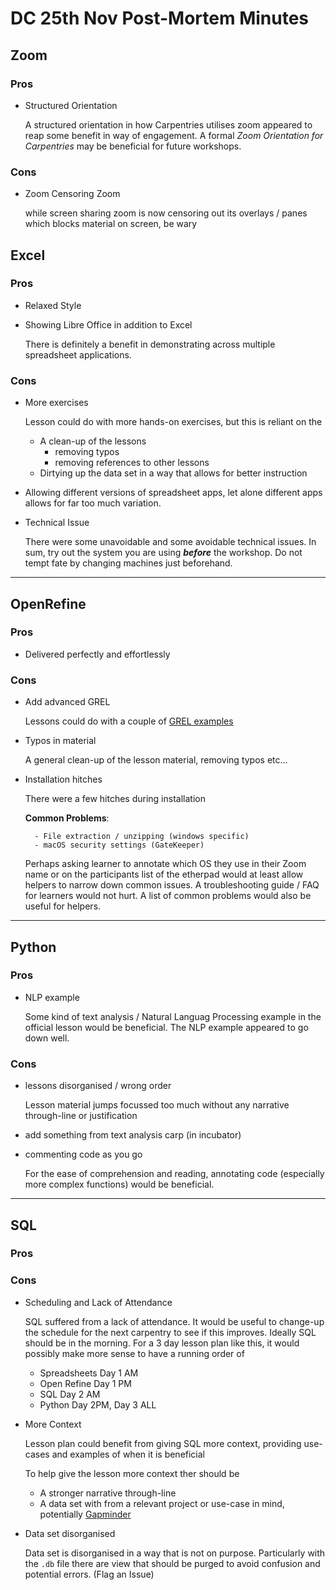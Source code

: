 # DC 25th Nov Post-Mortem Minutes

## Zoom

### Pros

- Structured Orientation

    A structured orientation in how Carpentries utilises zoom appeared to reap some benefit in way of engagement.
    A formal _Zoom Orientation for Carpentries_ may be beneficial for future workshops.

### Cons

  - Zoom Censoring Zoom

    while screen sharing zoom is now censoring out its overlays / panes which blocks material on screen, be wary

## Excel

### Pros

- Relaxed Style
- Showing Libre Office in addition to Excel

    There is definitely a benefit in demonstrating across multiple spreadsheet applications.

### Cons

- More exercises

    Lesson could do with more hands-on exercises, but this is reliant on the

    - A clean-up of the lessons
        - removing typos
        - removing references to other lessons
    - Dirtying up the data set in a way that allows for better instruction

- Allowing different versions of spreadsheet apps, let alone different apps allows for far too much variation.

- Technical Issue

    There were some unavoidable and some avoidable technical issues. In sum, try out the system you are using ***before*** the workshop. Do not tempt fate by changing machines just beforehand.

***

## OpenRefine


### Pros

- Delivered perfectly and effortlessly

### Cons

- Add advanced GREL

    Lessons could do with a couple of [GREL examples](https://guides.library.illinois.edu/openrefine/grel)

- Typos in material

    A general clean-up of the lesson material, removing typos etc...


- Installation hitches

    There were a few hitches during installation

    **Common Problems**:

        - File extraction / unzipping (windows specific)
        - macOS security settings (GateKeeper)

    Perhaps asking learner to annotate which OS they use in their Zoom name or on the participants list of the etherpad would at least allow helpers to narrow down common issues. A troubleshooting guide / FAQ for learners would not hurt. A list of common problems would also be useful for helpers.

***

## Python

### Pros

- NLP example

    Some kind of text analysis / Natural Languag Processing example in the official lesson would be beneficial. The NLP example appeared to go down well.

### Cons

- lessons disorganised / wrong order

    Lesson material jumps focussed too much without any narrative through-line or justification

- add something from text analysis carp (in incubator)

- commenting code as you go

    For the ease of comprehension and reading, annotating code (especially more complex functions) would be beneficial.

***

## SQL

### Pros


### Cons

- Scheduling and Lack of Attendance

    SQL suffered from a lack of attendance. It would be useful to change-up the schedule for the next carpentry to see if this improves. Ideally SQL should be in the morning. For a 3 day lesson plan like this, it would possibly make more sense to have a running order of

    - Spreadsheets Day 1 AM
    - Open Refine Day 1 PM
    - SQL Day 2 AM
    - Python Day 2PM, Day 3 ALL


- More Context

    Lesson plan could benefit from giving SQL more context, providing use-cases and examples of when it is beneficial

    To help give the lesson more context ther should be

    - A stronger narrative through-line
    - A data set with from a relevant project or use-case in mind, potentially [Gapminder](http://www.gapminder.org)

- Data set disorganised

    Data set is disorganised in a way that is not on purpose. Particularly with the `.db` file there are view that should be purged to avoid confusion and potential errors. (Flag an Issue)
